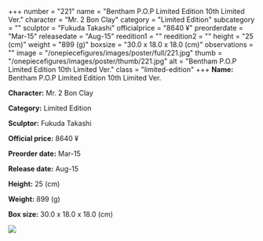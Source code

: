 +++
number = "221"
name = "Bentham P.O.P Limited Edition 10th Limited Ver."
character = "Mr. 2 Bon Clay"
category = "Limited Edition"
subcategory = ""
sculptor = "Fukuda Takashi"
officialprice = "8640 ¥"
preorderdate = "Mar-15"
releasedate = "Aug-15"
reedition1 = ""
reedition2 = ""
height = "25 (cm)"
weight = "899 (g)"
boxsize = "30.0 x 18.0 x 18.0 (cm)"
observations = ""
image = "/onepiecefigures/images/poster/full/221.jpg"
thumb = "/onepiecefigures/images/poster/thumb/221.jpg"
alt = "Bentham P.O.P Limited Edition 10th Limited Ver."
class = "limited-edition"
+++
**Name:** Bentham P.O.P Limited Edition 10th Limited Ver.

**Character:** Mr. 2 Bon Clay

**Category:** Limited Edition 

**Sculptor:** Fukuda Takashi

**Official price:** 8640 ¥

**Preorder date:** Mar-15

**Release date:** Aug-15

**Height:** 25 (cm)

**Weight:** 899 (g)

**Box size:** 30.0 x 18.0 x 18.0 (cm)

<img src="/onepiecefigures/images/poster/thumb/221.jpg">